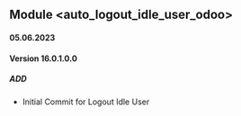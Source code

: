 ## Module <auto_logout_idle_user_odoo>

#### 05.06.2023
#### Version 16.0.1.0.0
##### ADD
- Initial Commit for Logout Idle User